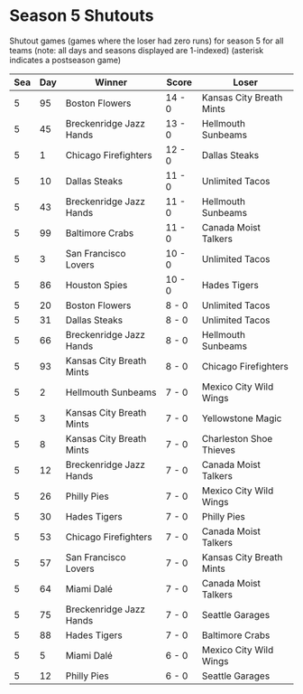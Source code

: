 # Season 5 Shutouts



Shutout games (games where the loser had zero runs) for season 5 for all teams (note: all days and seasons displayed are 1-indexed) (asterisk indicates a postseason game)


| Sea | Day | Winner | Score | Loser | 
| ------ |------ |------ |------ |------ |
| 5 | 95 | Boston Flowers | 14 - 0 | Kansas City Breath Mints | 
| 5 | 45 | Breckenridge Jazz Hands | 13 - 0 | Hellmouth Sunbeams | 
| 5 | 1 | Chicago Firefighters | 12 - 0 | Dallas Steaks | 
| 5 | 10 | Dallas Steaks | 11 - 0 | Unlimited Tacos | 
| 5 | 43 | Breckenridge Jazz Hands | 11 - 0 | Hellmouth Sunbeams | 
| 5 | 99 | Baltimore Crabs | 11 - 0 | Canada Moist Talkers | 
| 5 | 3 | San Francisco Lovers | 10 - 0 | Unlimited Tacos | 
| 5 | 86 | Houston Spies | 10 - 0 | Hades Tigers | 
| 5 | 20 | Boston Flowers | 8 - 0 | Unlimited Tacos | 
| 5 | 31 | Dallas Steaks | 8 - 0 | Unlimited Tacos | 
| 5 | 66 | Breckenridge Jazz Hands | 8 - 0 | Hellmouth Sunbeams | 
| 5 | 93 | Kansas City Breath Mints | 8 - 0 | Chicago Firefighters | 
| 5 | 2 | Hellmouth Sunbeams | 7 - 0 | Mexico City Wild Wings | 
| 5 | 3 | Kansas City Breath Mints | 7 - 0 | Yellowstone Magic | 
| 5 | 8 | Kansas City Breath Mints | 7 - 0 | Charleston Shoe Thieves | 
| 5 | 12 | Breckenridge Jazz Hands | 7 - 0 | Canada Moist Talkers | 
| 5 | 26 | Philly Pies | 7 - 0 | Mexico City Wild Wings | 
| 5 | 30 | Hades Tigers | 7 - 0 | Philly Pies | 
| 5 | 53 | Chicago Firefighters | 7 - 0 | Canada Moist Talkers | 
| 5 | 57 | San Francisco Lovers | 7 - 0 | Kansas City Breath Mints | 
| 5 | 64 | Miami Dalé | 7 - 0 | Canada Moist Talkers | 
| 5 | 75 | Breckenridge Jazz Hands | 7 - 0 | Seattle Garages | 
| 5 | 88 | Hades Tigers | 7 - 0 | Baltimore Crabs | 
| 5 | 5 | Miami Dalé | 6 - 0 | Mexico City Wild Wings | 
| 5 | 12 | Philly Pies | 6 - 0 | Seattle Garages | 


